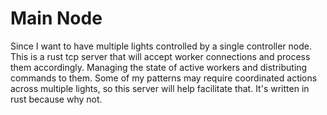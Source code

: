 # Main Node

Since I want to have multiple lights controlled by a single controller node. This is a rust tcp server that will accept worker connections
and process them accordingly. Managing the state of active workers and distributing commands to them. Some of my patterns may require
coordinated actions across multiple lights, so this server will help facilitate that. It's written in rust because why not.
